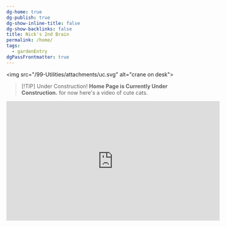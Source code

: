```yaml
---
dg-home: true
dg-publish: true
dg-show-inline-title: false
dg-show-backlinks: false
title: Nick's 2nd Brain
permalink: /home/
tags:
  - gardenEntry
dgPassFrontmatter: true
---
```

<img src="/99-Utilities/attachments/uc.svg" alt="crane on desk">

> [!TIP] Under Construction!
>**Home Page is Currently Under Construction.** for now here's a video of cute cats.


<iframe width="560" height="315" src="https://www.youtube.com/embed/tpiyEe_CqB4?si=kdEqSR9biMzlhkw_" title="YouTube video player" frameborder="0" allow="accelerometer; autoplay; clipboard-write; encrypted-media; gyroscope; picture-in-picture; web-share" referrerpolicy="strict-origin-when-cross-origin" allowfullscreen></iframe>
